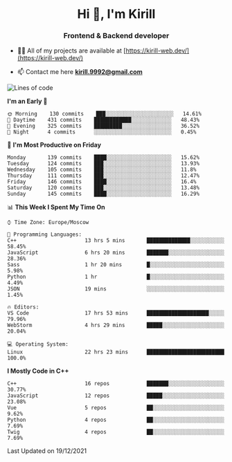 <h1 align="center">Hi 👋, I'm Kirill</h1>
<h3 align="center">Frontend & Backend developer</h3>

- 👨‍💻 All of my projects are available at [https://kirill-web.dev/](https://kirill-web.dev/)

- 📫 Contact me here **kirill.9992@gmail.com**











<!--START_SECTION:waka-->
![Lines of code](https://img.shields.io/badge/From%20Hello%20World%20I%27ve%20Written-175%20Thousand%20lines%20of%20code-blue)

**I'm an Early 🐤** 

```text
🌞 Morning    130 commits    ███░░░░░░░░░░░░░░░░░░░░░░   14.61% 
🌆 Daytime    431 commits    ████████████░░░░░░░░░░░░░   48.43% 
🌃 Evening    325 commits    █████████░░░░░░░░░░░░░░░░   36.52% 
🌙 Night      4 commits      ░░░░░░░░░░░░░░░░░░░░░░░░░   0.45%

```
📅 **I'm Most Productive on Friday** 

```text
Monday       139 commits    ████░░░░░░░░░░░░░░░░░░░░░   15.62% 
Tuesday      124 commits    ███░░░░░░░░░░░░░░░░░░░░░░   13.93% 
Wednesday    105 commits    ███░░░░░░░░░░░░░░░░░░░░░░   11.8% 
Thursday     111 commits    ███░░░░░░░░░░░░░░░░░░░░░░   12.47% 
Friday       146 commits    ████░░░░░░░░░░░░░░░░░░░░░   16.4% 
Saturday     120 commits    ███░░░░░░░░░░░░░░░░░░░░░░   13.48% 
Sunday       145 commits    ████░░░░░░░░░░░░░░░░░░░░░   16.29%

```


📊 **This Week I Spent My Time On** 

```text
⌚︎ Time Zone: Europe/Moscow

💬 Programming Languages: 
C++                      13 hrs 5 mins       ██████████████░░░░░░░░░░░   58.45% 
JavaScript               6 hrs 20 mins       ███████░░░░░░░░░░░░░░░░░░   28.36% 
Sass                     1 hr 20 mins        █░░░░░░░░░░░░░░░░░░░░░░░░   5.98% 
Python                   1 hr                █░░░░░░░░░░░░░░░░░░░░░░░░   4.49% 
JSON                     19 mins             ░░░░░░░░░░░░░░░░░░░░░░░░░   1.45%

🔥 Editors: 
VS Code                  17 hrs 53 mins      ████████████████████░░░░░   79.96% 
WebStorm                 4 hrs 29 mins       █████░░░░░░░░░░░░░░░░░░░░   20.04%

💻 Operating System: 
Linux                    22 hrs 23 mins      █████████████████████████   100.0%

```

**I Mostly Code in C++** 

```text
C++                      16 repos            ███████░░░░░░░░░░░░░░░░░░   30.77% 
JavaScript               12 repos            █████░░░░░░░░░░░░░░░░░░░░   23.08% 
Vue                      5 repos             ██░░░░░░░░░░░░░░░░░░░░░░░   9.62% 
Python                   4 repos             ██░░░░░░░░░░░░░░░░░░░░░░░   7.69% 
Twig                     4 repos             ██░░░░░░░░░░░░░░░░░░░░░░░   7.69%

```



 Last Updated on 19/12/2021
<!--END_SECTION:waka-->

